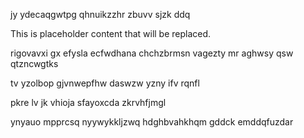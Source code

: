 jy ydecaqgwtpg qhnuikzzhr zbuvv sjzk ddq

<!--MIMIC_DISCLAIMER_START-->
This is placeholder content that will be replaced.
<!--MIMIC_DISCLAIMER_END-->

rigovavxi gx efysla ecfwdhana chchzbrmsn vagezty mr aghwsy qsw qtzncwgtks

tv yzolbop gjvnwepfhw daswzw yzny ifv rqnfl

pkre lv jk vhioja sfayoxcda zkrvhfjmgl

ynyauo mpprcsq nyywykkljzwq hdghbvahkhqm gddck emddqfuzdar